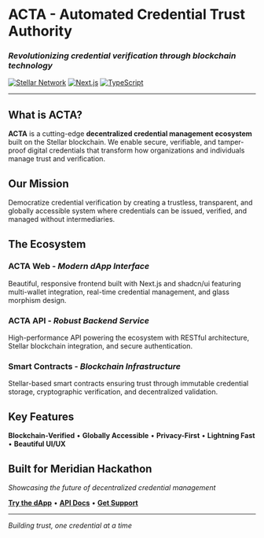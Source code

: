 # ACTA - Automated Credential Trust Authority

### *Revolutionizing credential verification through blockchain technology*

[![Stellar Network](https://img.shields.io/badge/Stellar-Network-7B4BFF?style=for-the-badge&logo=stellar)](https://stellar.org)
[![Next.js](https://img.shields.io/badge/Next.js-15-000000?style=for-the-badge&logo=next.js)](https://nextjs.org)
[![TypeScript](https://img.shields.io/badge/TypeScript-Powered-3178C6?style=for-the-badge&logo=typescript)](https://typescriptlang.org)

---

## **What is ACTA?**

**ACTA** is a cutting-edge **decentralized credential management ecosystem** built on the Stellar blockchain. We enable secure, verifiable, and tamper-proof digital credentials that transform how organizations and individuals manage trust and verification.

## **Our Mission**
Democratize credential verification by creating a trustless, transparent, and globally accessible system where credentials can be issued, verified, and managed without intermediaries.

## **The Ecosystem**

### **ACTA Web** - *Modern dApp Interface*
Beautiful, responsive frontend built with Next.js and shadcn/ui featuring multi-wallet integration, real-time credential management, and glass morphism design.

### **ACTA API** - *Robust Backend Service*
High-performance API powering the ecosystem with RESTful architecture, Stellar blockchain integration, and secure authentication.

### **Smart Contracts** - *Blockchain Infrastructure*
Stellar-based smart contracts ensuring trust through immutable credential storage, cryptographic verification, and decentralized validation.

## **Key Features**

**Blockchain-Verified** • **Globally Accessible** • **Privacy-First** • **Lightning Fast** • **Beautiful UI/UX**

## **Built for Meridian Hackathon**

*Showcasing the future of decentralized credential management*

**[Try the dApp](https://acta-web.vercel.app)** • **[API Docs](https://acta.up.railway.app/docs)** • **[Get Support](https://github.com/orgs/JosueBrenes/discussions)**

---

*Building trust, one credential at a time*
